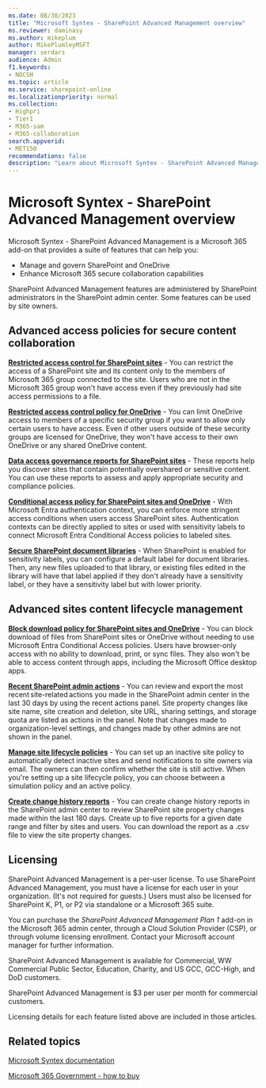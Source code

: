 ```yaml
---
ms.date: 08/30/2023
title: "Microsoft Syntex - SharePoint Advanced Management overview"
ms.reviewer: daminasy
ms.author: mikeplum
author: MikePlumleyMSFT
manager: serdars
audience: Admin
f1.keywords:
- NOCSH
ms.topic: article
ms.service: sharepoint-online
ms.localizationpriority: normal
ms.collection:
- Highpri
- Tier1
- M365-sam
- M365-collaboration
search.appverid:
- MET150
recommendations: false
description: "Learn about Microsoft Syntex - SharePoint Advanced Management and how you can use it in your organization."
---
```


# Microsoft Syntex - SharePoint Advanced Management overview

Microsoft Syntex - SharePoint Advanced Management is a Microsoft 365 add-on that provides a suite of features that can help you:

- Manage and govern SharePoint and OneDrive
- Enhance Microsoft 365 secure collaboration capabilities

SharePoint Advanced Management features are administered by SharePoint administrators in the SharePoint admin center. Some features can be used by site owners.

## Advanced access policies for secure content collaboration

**[Restricted access control for SharePoint sites](restricted-access-control.md)** - You can restrict the access of a SharePoint site and its content only to the members of Microsoft 365 group connected to the site. Users who are not in the Microsoft 365 group won't have access even if they previously had site access permissions to a file.

**[Restricted access control policy for OneDrive](limit-access.md)** - You can limit OneDrive access to members of a specific security group if you want to allow only certain users to have access. Even if other users outside of these security groups are licensed for OneDrive, they won't have access to their own OneDrive or any shared OneDrive content.

**[Data access governance reports for SharePoint sites](data-access-governance-reports.md)** - These reports help you discover sites that contain potentially overshared or sensitive content. You can use these reports to assess and apply appropriate security and compliance policies.

**[Conditional access policy for SharePoint sites and OneDrive](authentication-context-example.md)** - With Microsoft Entra authentication context, you can enforce more stringent access conditions when users access SharePoint sites. Authentication contexts can be directly applied to sites or used with sensitivity labels to connect Microsoft Entra Conditional Access policies to labeled sites.

**[Secure SharePoint document libraries](/purview/sensitivity-labels-sharepoint-default-label)** - When SharePoint is enabled for sensitivity labels, you can configure a default label for document libraries. Then, any new files uploaded to that library, or existing files edited in the library will have that label applied if they don't already have a sensitivity label, or they have a sensitivity label but with lower priority.

## Advanced sites content lifecycle management

**[Block download policy for SharePoint sites and OneDrive](block-download-from-sites.md)** - You can block download of files from SharePoint sites or OneDrive without needing to use Microsoft Entra Conditional Access policies. Users have browser-only access with no ability to download, print, or sync files. They also won't be able to access content through apps, including the Microsoft Office desktop apps.

**[Recent SharePoint admin actions](recent-actions-panel.md)** - You can review and export the most recent site-related actions you made in the SharePoint admin center in the last 30 days by using the recent actions panel. Site property changes like site name, site creation and deletion, site URL, sharing settings, and storage quota are listed as actions in the panel. Note that changes made to organization-level settings, and changes made by other admins are not shown in the panel.

**[Manage site lifecycle policies](site-lifecycle-management.md)** - You can set up an inactive site policy to automatically detect inactive sites and send notifications to site owners via email. The owners can then confirm whether the site is still active. When you're setting up a site lifecycle policy, you can choose between a simulation policy and an active policy.

**[Create change history reports](change-history-report.md)** - You can create change history reports in the SharePoint admin center to review SharePoint site property changes made within the last 180 days. Create up to five reports for a given date range and filter by sites and users. You can download the report as a .csv file to view the site property changes.

## Licensing

SharePoint Advanced Management is a per-user license. To use SharePoint Advanced Management, you must have a license for each user in your organization. (It's not required for guests.) Users must also be licensed for SharePoint K, P1, or P2 via standalone or a Microsoft 365 suite.

You can purchase the *SharePoint Advanced Management Plan 1* add-on in the Microsoft 365 admin center, through a Cloud Solution Provider (CSP), or through volume licensing enrollment. Contact your Microsoft account manager for further information.

SharePoint Advanced Management is available for Commercial, WW Commercial Public Sector, Education, Charity, and US GCC, GCC-High, and DoD customers.

SharePoint Advanced Management is $3 per user per month for commercial customers.

Licensing details for each feature listed above are included in those articles.

## Related topics

[Microsoft Syntex documentation](/microsoft-365/syntex)

[Microsoft 365 Government - how to buy](/office365/servicedescriptions/office-365-platform-service-description/office-365-us-government/microsoft-365-government-how-to-buy)
